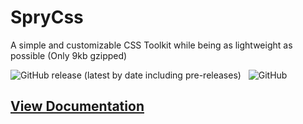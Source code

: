 # SpryCss
A simple and customizable CSS Toolkit while being as lightweight as possible (Only 9kb gzipped)

![GitHub release (latest by date including pre-releases)](https://img.shields.io/github/v/release/ggedde/spry-css?include_prereleases) &nbsp; ![GitHub](https://img.shields.io/github/license/ggedde/spry-css?label=license)

## [View Documentation](https://ggedde.github.io/spry-css)